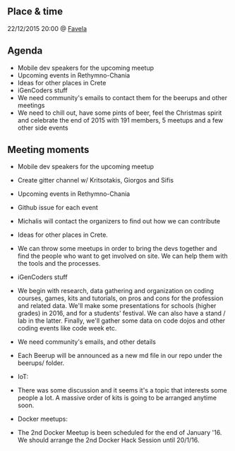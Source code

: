 ## Place & time
22/12/2015 20:00 @ [Favela]( https://www.facebook.com/Favelaalternativedrinksncoffee/)

## Agenda
- Mobile dev speakers for the upcoming meetup
- Upcoming events in Rethymno-Chania
- Ideas for other places in Crete
- iGenCoders stuff
- We need community's emails to contact them for the beerups and other meetings
- We need to chill out, have some pints of beer, feel the Christmas spirit and celebrate the end of 2015 with 191 members, 5 meetups and a few other side events

## Meeting moments
- Mobile dev speakers for the upcoming meetup
 - Create gitter channel w/ Kritsotakis, Giorgos and Sifis


- Upcoming events in Rethymno-Chania
 - Github issue for each event
 - Michalis will contact the organizers to find out how we can contribute


- Ideas for other places in Crete.
 - We can throw some meetups in order to bring the devs together and find the people who want to get involved on site. We can help them with the tools and the processes.


- iGenCoders stuff
 - We begin with research, data gathering and organization on coding courses, games, kits and tutorials, on pros and cons for the profession and related data. We'll make some presentations for schools (higher grades) in 2016, and for a students' festival. We can also have a stand / lab in the latter. Finally, we'll gather some data on code dojos and other coding events like code week etc.


- We need community's emails, and other details
 - Each Beerup will be announced as a new md file in our repo under the beerups/ folder.


- ΙοΤ:
 - There was some discussion and it seems it's a topic that interests some people a lot. A massive order of kits is going to be arranged anytime soon.


- Docker meetups:
 - The 2nd Docker Meetup is been scheduled for the end of January '16. We should arrange the 2nd Docker Hack Session until 20/1/16.
